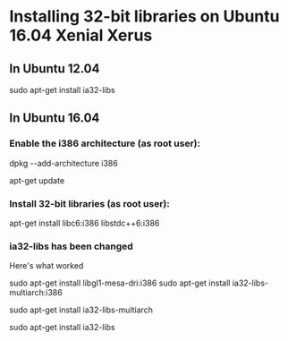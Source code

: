 # Installing 32-bit libraries on Ubuntu 16.04 Xenial Xerus

## In Ubuntu 12.04
sudo apt-get install ia32-libs

## In Ubuntu 16.04
### Enable the i386 architecture (as root user):

dpkg --add-architecture i386

apt-get update

### Install 32-bit libraries (as root user):
apt-get install libc6:i386 libstdc++6:i386

### ia32-libs has been changed
Here's what worked

sudo apt-get install libgl1-mesa-dri:i386
sudo apt-get install ia32-libs-multiarch:i386

sudo apt-get install ia32-libs-multiarch

sudo apt-get install ia32-libs

